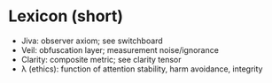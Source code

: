 # Lexicon (short)

- Jiva: observer axiom; see switchboard
- Veil: obfuscation layer; measurement noise/ignorance
- Clarity: composite metric; see clarity tensor
- λ (ethics): function of attention stability, harm avoidance, integrity
